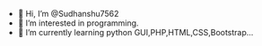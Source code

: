 - 👋 Hi, I’m @Sudhanshu7562
- 👀 I’m interested in programming.
- 🌱 I’m currently learning python GUI,PHP,HTML,CSS,Bootstrap...
<!---
Sudhanshu7562/Sudhanshu7562 is a ✨ special ✨ repository because its `README.md` (this file) appears on your GitHub profile.
You can click the Preview link to take a look at your changes.
--->
